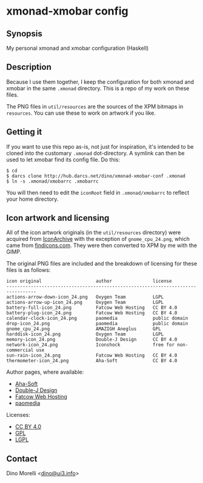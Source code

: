 # xmonad-xmobar config


## Synopsis

My personal xmonad and xmobar configuration (Haskell)


## Description

Because I use them together, I keep the configuration for both
xmonad and xmobar in the same `.xmonad` directory. This is a repo
of my work on these files.

The PNG files in `util/resources` are the sources of the XPM
bitmaps in `resources`. You can use these to work on artwork if
you like.


## Getting it

If you want to use this repo as-is, not just for inspiration, it's
intended to be cloned into the customary `.xmonad` dot-directory. A
symlink can then be used to let xmobar find its config file. Do this:

    $ cd
    $ darcs clone http://hub.darcs.net/dino/xmonad-xmobar-conf .xmonad
    $ ln -s .xmonad/xmobarrc .xmobarrc

You will then need to edit the `iconRoot` field in `.xmonad/xmobarrc`
to reflect your home directory.


## Icon artwork and licensing

All of the icon artwork originals (in the `util/resources` directory)
were acquired from [IconArchive](http://www.iconarchive.com)
with the exception of `gnome_cpu_24.png`, which came from
[findicons.com](http://findicons.com/icon/188802/gnome_cpu#). They
were then converted to XPM by me with the GIMP.

The original PNG files are included and the breakdown of licensing
for these files is as follows:

    icon original                    author               license
    ---------------------------------------------------------------------------------
    actions-arrow-down-icon_24.png   Oxygen Team          LGPL
    actions-arrow-up-icon_24.png     Oxygen Team          LGPL
    battery-full-icon_24.png         Fatcow Web Hosting   CC BY 4.0
    battery-plug-icon_24.png         Fatcow Web Hosting   CC BY 4.0
    calendar-clock-icon_24.png       paomedia             public domain
    drop-icon_24.png                 paomedia             public domain
    gnome_cpu_24.png                 AMAZIGH Aneglus      GPL
    harddisk-icon_24.png             Oxygen Team          LGPL
    memory-icon_24.png               Double-J Design      CC BY 4.0
    network-icon_24.png              Iconshock            free for non-commercial use
    sun-rain-icon_24.png             Fatcow Web Hosting   CC BY 4.0
    thermometer-icon_24.png          Aha-Soft             CC BY 4.0

Author pages, where available:

- [Aha-Soft](http://www.aha-soft.com/)
- [Double-J Design](http://www.doublejdesign.co.uk/)
- [Fatcow Web Hosting](http://www.fatcow.com/free-icons)
- [paomedia](http://www.paomedia.com/)

Licenses:

- [CC BY 4.0](https://creativecommons.org/licenses/by/4.0/)
- [GPL](https://gnu.org/licenses/gpl.html)
- [LGPL](https://www.gnu.org/copyleft/lesser.html)


## Contact

Dino Morelli <[dino@ui3.info](mailto:dino@ui3.info)>
